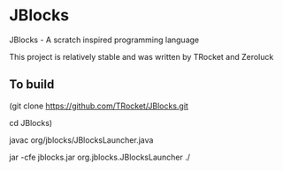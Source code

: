 JBlocks
=======

JBlocks - A scratch inspired programming language

This project is relatively stable and was written by TRocket and Zeroluck



To build
-------
(git clone https://github.com/TRocket/JBlocks.git

cd JBlocks)

javac org/jblocks/JBlocksLauncher.java

jar -cfe jblocks.jar org.jblocks.JBlocksLauncher ./

